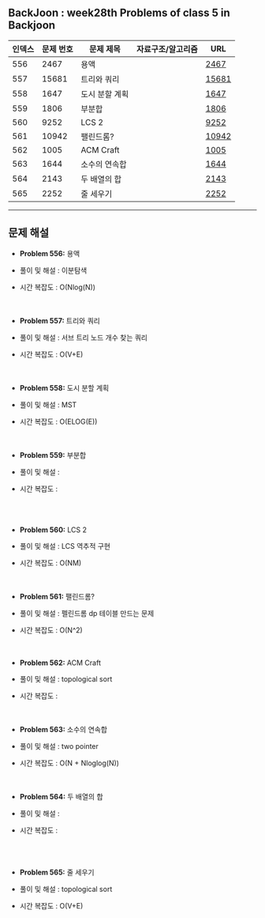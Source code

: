 ## BackJoon : week28th Problems of class 5 in Backjoon

| 인덱스 | 문제 번호 | 문제 제목 | 자료구조/알고리즘 | URL |
|--------|------------|-----------------------------|------------------|------------------------------------------------|
| 556    | 2467       | 용액               |                  | [2467](https://www.acmicpc.net/problem/2467)   |
| 557    | 15681       | 트리와 쿼리               |                  | [15681](https://www.acmicpc.net/problem/15681)   |
| 558    | 1647       | 도시 분할 계획               |                  | [1647](https://www.acmicpc.net/problem/1647)   |
| 559    | 1806       | 부분합               |                  | [1806](https://www.acmicpc.net/problem/1806)   |
| 560    | 9252       | LCS 2               |                  | [9252](https://www.acmicpc.net/problem/9252)   |
| 561    | 10942       | 팰린드롬?               |                  | [10942](https://www.acmicpc.net/problem/10942)   |
| 562    | 1005       | ACM Craft               |                  | [1005](https://www.acmicpc.net/problem/1005)   |
| 563    | 1644       | 소수의 연속합               |                  | [1644](https://www.acmicpc.net/problem/1644)   |
| 564    | 2143       | 두 배열의 합               |                  | [2143](https://www.acmicpc.net/problem/2143)   |
| 565    | 2252       | 줄 세우기               |                  | [2252](https://www.acmicpc.net/problem/2252)   |

---

## 문제 해설

- **Problem 556:** 용액  
- 풀이 및 해설 : 이분탐색 
- 시간 복잡도 : O(Nlog(N))
<br><br><br>

- **Problem 557:** 트리와 쿼리  
- 풀이 및 해설 : 서브 트리 노드 개수 찾는 쿼리 
- 시간 복잡도 :  O(V+E)
<br><br><br>

- **Problem 558:** 도시 분할 계획  
- 풀이 및 해설 : MST
- 시간 복잡도 : O(ELOG(E))
<br><br><br>

- **Problem 559:** 부분합  
- 풀이 및 해설 :  
- 시간 복잡도 :  
<br><br><br>

- **Problem 560:** LCS 2  
- 풀이 및 해설 : LCS 역추적 구현  
- 시간 복잡도 : O(NM)
<br><br><br>

- **Problem 561:** 팰린드롬?  
- 풀이 및 해설 : 펠린드롬 dp 테이블 만드는 문제 
- 시간 복잡도 : O(N^2)
<br><br><br>

- **Problem 562:** ACM Craft  
- 풀이 및 해설 : topological sort 
- 시간 복잡도 : 
<br><br><br>

- **Problem 563:** 소수의 연속합  
- 풀이 및 해설 : two pointer   
- 시간 복잡도 : O(N + Nloglog(N))
<br><br><br>

- **Problem 564:** 두 배열의 합  
- 풀이 및 해설 :  
- 시간 복잡도 :  
<br><br><br>

- **Problem 565:** 줄 세우기  
- 풀이 및 해설 : topological sort  
- 시간 복잡도 : O(V+E)
<br><br><br>
